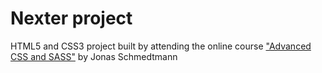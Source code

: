 # Nexter project

HTML5 and CSS3 project built by attending the online course ["Advanced CSS and SASS"](https://www.udemy.com/course/advanced-css-and-sass/) by Jonas Schmedtmann
